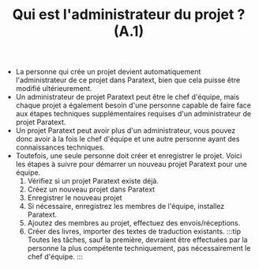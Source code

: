 ﻿---
title:  Qui est l'administrateur du projet ? (A.1)
---
- La personne qui crée un projet devient automatiquement l'administrateur de ce projet dans Paratext, bien que cela puisse être modifié ultérieurement.
- Un administrateur de projet Paratext peut être le chef d'équipe, mais chaque projet a également besoin d'une personne capable de faire face aux étapes techniques supplémentaires requises d'un administrateur de projet Paratext. 
- Un projet Paratext peut avoir plus d'un administrateur, vous pouvez donc avoir à la fois le chef d'équipe et une autre personne ayant des connaissances techniques. 
- Toutefois, une seule personne doit créer et enregistrer le projet.
Voici les étapes à suivre pour démarrer un nouveau projet Paratext pour une équipe.
  1. Vérifiez si un projet Paratext existe déjà.
  2. Créez un nouveau projet dans Paratext
  3. Enregistrer le nouveau projet
  4. Si nécessaire, enregistrez les membres de l'équipe, installez Paratext.
  5. Ajoutez des membres au projet, effectuez des envois/réceptions. 
  6. Créer des livres, importer des textes de traduction existants. 
:::tip
Toutes les tâches, sauf la première, devraient être effectuées par la personne la plus compétente techniquement, pas nécessairement le chef d'équipe.
:::

